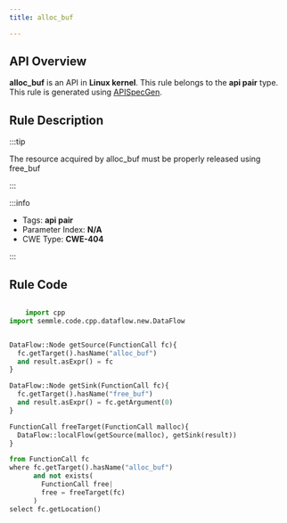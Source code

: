 ```yaml
---
title: alloc_buf

---
```



## API Overview
**alloc_buf** is an API in **Linux kernel**. This rule belongs to the **api pair** type. This rule is generated using [APISpecGen](../../tools/APISpecGen).
## Rule Description

:::tip

The resource acquired by alloc_buf must be properly released using free_buf

:::

:::info

- Tags: **api pair**
- Parameter Index: **N/A**
- CWE Type: **CWE-404**

:::

## Rule Code
```python

    import cpp
import semmle.code.cpp.dataflow.new.DataFlow


DataFlow::Node getSource(FunctionCall fc){
  fc.getTarget().hasName("alloc_buf")
  and result.asExpr() = fc
}

DataFlow::Node getSink(FunctionCall fc){
  fc.getTarget().hasName("free_buf")
  and result.asExpr() = fc.getArgument(0)
}

FunctionCall freeTarget(FunctionCall malloc){
  DataFlow::localFlow(getSource(malloc), getSink(result))
}

from FunctionCall fc
where fc.getTarget().hasName("alloc_buf")
      and not exists(
        FunctionCall free| 
        free = freeTarget(fc)
      )
select fc.getLocation()

    
```